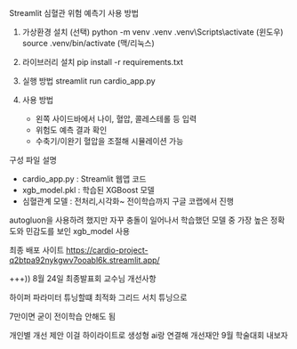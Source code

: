Streamlit 심혈관 위험 예측기 사용 방법

1. 가상환경 설치 (선택)
   python -m venv .venv
   .venv\Scripts\activate  (윈도우)
   source .venv/bin/activate (맥/리눅스)

2. 라이브러리 설치
   pip install -r requirements.txt

3. 실행 방법
   streamlit run cardio_app.py

4. 사용 방법
   - 왼쪽 사이드바에서 나이, 혈압, 콜레스테롤 등 입력
   - 위험도 예측 결과 확인
   - 수축기/이완기 혈압을 조절해 시뮬레이션 가능

구성 파일 설명
- cardio_app.py : Streamlit 웹앱 코드
- xgb_model.pkl : 학습된 XGBoost 모델
- 심혈관계 모델 : 전처리,시각화~ 전이학습까지 구글 코랩에서 진행

autogluon을 사용하려 했지만 자꾸 충돌이 일어나서 학습했던 모델 중 가장 높은 정확도와 민감도를 보인 xgb_model 사용

최종 배포 사이트
https://cardio-project-q2btpa92nykgwv7ooabl6k.streamlit.app/


+++)) 8월 24일 최종발표회 교수님 개선사항


하이퍼 파라미터 튜닝할떄 최적화
그리드 서치 튜닝으로

7만이면 굳이 전이학습 안해도 됨


개인별 개선 제안 이걸 하이라이트로
생성형 ai랑 연결해 개선재안
9월 학술대회 내보자
